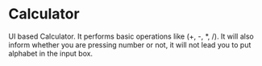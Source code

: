 # Calculator
UI based Calculator. It performs basic operations like (+, -,  *, /). It will also inform whether you are pressing number or not, it will not lead you to put alphabet in the input box.
